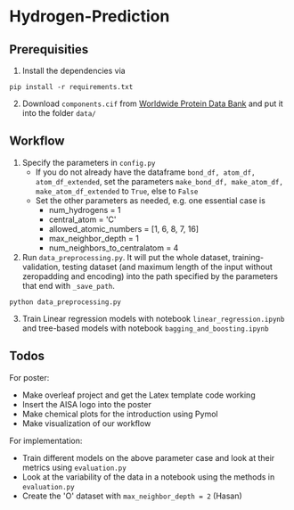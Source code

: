 # Hydrogen-Prediction

## Prerequisities

1. Install the dependencies via
```
pip install -r requirements.txt
```
2. Download ```components.cif``` from [Worldwide Protein Data Bank](http://www.wwpdb.org/data/ccd) and put it into the folder ```data/```

## Workflow

1. Specify the parameters in ```config.py```
    - If you do not already have the dataframe ```bond_df, atom_df, atom_df_extended```, set the parameters ```make_bond_df, make_atom_df, make_atom_df_extended``` to ```True```, else to ```False```
    - Set the other parameters as needed, e.g. one essential case is
        - num_hydrogens = 1
        - central_atom = 'C'
        - allowed_atomic_numbers = [1, 6, 8, 7, 16]  
        - max_neighbor_depth = 1 
        - num_neighbors_to_centralatom = 4 
2. Run ```data_preprocessing.py```. It will put the whole dataset, training-validation, testing dataset (and maximum length of the input without zeropadding and encoding) into the path specified by the parameters that end with ```_save_path```.
```
python data_preprocessing.py
```


3. Train Linear regression models with notebook ```linear_regression.ipynb``` and tree-based models with notebook ```bagging_and_boosting.ipynb```

## Todos

For poster:
- Make overleaf project and get the Latex template code working
- Insert the AISA logo into the poster
- Make chemical plots for the introduction using Pymol
- Make visualization of our workflow

For implementation:
- Train different models on the above parameter case and look at their metrics using ```evaluation.py```
- Look at the variability of the data in a notebook using the methods in ```evaluation.py```
- Create the 'O' dataset with ```max_neighbor_depth = 2``` (Hasan)